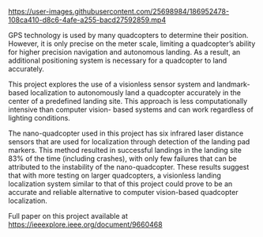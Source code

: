 https://user-images.githubusercontent.com/25698984/186952478-108ca410-d8c6-4afe-a255-bacd27592859.mp4


GPS technology is used by many quadcopters to determine their position. However, it is only precise on the meter scale, limiting a quadcopter’s ability for higher precision navigation and autonomous landing. As a result, an additional positioning system is necessary for a quadcopter to land accurately.

This project explores the use of a visionless sensor system and landmark-based localization to autonomously land a quadcopter accurately in the center of a predefined landing site. This approach is less computationally intensive than computer vision- based systems and can work regardless of lighting conditions.

The nano-quadcopter used in this project has six infrared laser distance sensors that are used for localization through detection of the landing pad markers. This method resulted in successful landings in the landing site 83% of the time (including crashes), with only few failures that can be attributed to the instability of the nano-quadcopter. These results suggest that with more testing on larger quadcopters, a visionless landing localization system similar to that of this project could prove to be an accurate and reliable alternative to computer vision-based quadcopter localization.

Full paper on this project available at https://ieeexplore.ieee.org/document/9660468
